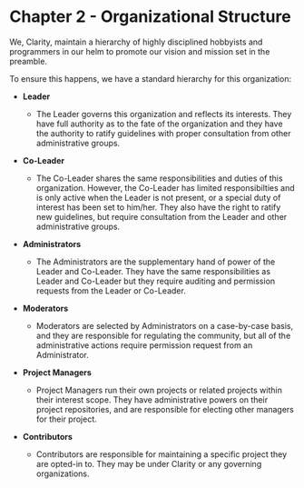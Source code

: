 # Chapter 2 - Organizational Structure

We, Clarity, maintain a hierarchy of highly disciplined hobbyists and programmers in our helm to promote our vision and mission
set in the preamble. 

To ensure this happens, we have a standard hierarchy for this organization:

- **Leader**
  - The Leader governs this organization and reflects its interests. They have full authority as to the fate of the organization
  and they have the authority to ratify guidelines with proper consultation from other administrative groups.


- **Co-Leader**
  - The Co-Leader shares the same responsibilities and duties of this organization. However, the Co-Leader has limited responsibilties
  and is only active when the Leader is not present, or a special duty of interest has been set to him/her. They also have the right to ratify
  new guidelines, but require consultation from the Leader and other administrative groups.
  
  
- **Administrators**
  - The Administrators are the supplementary hand of power of the Leader and Co-Leader. They have the same responsibilities as Leader and Co-Leader
  but they require auditing and permission requests from the Leader or Co-Leader.


- **Moderators**
  - Moderators are selected by Administrators on a case-by-case basis, and they are responsible for regulating the community, but all of the administrative
  actions require permission request from an Administrator.
  
  
- **Project Managers**
  - Project Managers run their own projects or related projects within their interest scope. They have administrative powers on their project repositories,
  and are responsible for electing other managers for their project.
 
 - **Contributors** 
   - Contributors are responsible for maintaining a specific project they are opted-in to. They may be under Clarity or any governing organizations.
  
